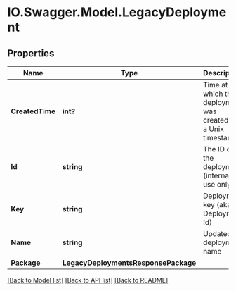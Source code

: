 # IO.Swagger.Model.LegacyDeployment
## Properties

Name | Type | Description | Notes
------------ | ------------- | ------------- | -------------
**CreatedTime** | **int?** | Time at which the deployment was created as a Unix timestamp. | [optional] 
**Id** | **string** | The ID of the deployment (internal use only). | [optional] 
**Key** | **string** | Deployment key (aka Deployment Id) | [optional] 
**Name** | **string** | Updated deployment name | 
**Package** | [**LegacyDeploymentsResponsePackage**](LegacyDeploymentsResponsePackage.md) |  | [optional] 

[[Back to Model list]](../README.md#documentation-for-models) [[Back to API list]](../README.md#documentation-for-api-endpoints) [[Back to README]](../README.md)

